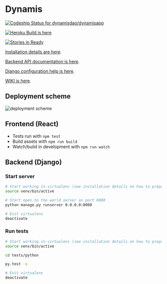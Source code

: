 # Dynamis
[ ![Codeship Status for dynamisdao/dynamisapp](https://codeship.com/projects/3abe4270-4901-0134-1120-52b63a9a4ec4/status?branch=master)](https://codeship.com/projects/169478)

[![Heroku Build is here](https://heroku-badge.herokuapp.com/?app=desolate-dawn-77085)](https://desolate-dawn-77085.herokuapp.com)

[![Stories in Ready](https://badge.waffle.io/dynamisdao/dynamisapp.svg?label=ready&title=Ready)](http://waffle.io/dynamisdao/dynamisapp)

[Installation details are here](INSTALL.md).

[Backend API documentation is here](http://docs.dynamis1.apiary.io).

[Django configuration help is here](DJANGO_HELP.md).

[WIKI is here](https://github.com/dynamisdao/dynamisapp/wiki/Dynamis-WIKI).

## Deployment scheme
![deployment scheme](https://s4.postimg.org/gdghow8rh/dynamis_deployment_scheme.png)

## Frontend (React)

* Tests run with `npm test`
* Build assets with `npm run build`
* Watch/build in development with `npm run watch`


## Backend (Django)

### Start server

```bash
# Start working in virtualenv (see installation details on how to prepare virtualenv) 
source venv/bin/active

# Start open to the world server on port 8000
python manage.py runserver 0.0.0.0:8000

# Exit virtualenv
deactivate
```

### Run tests 

```bash
# Start working in virtualenv (see installation details on how to prepare virtualenv) 
source venv/bin/active

cd tests/python

py.test -s 

# Exit virtualenv
deactivate
```

